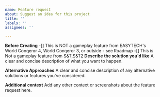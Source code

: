 ```yaml
---
name: Feature request
about: Suggest an idea for this project
title: ''
labels: ''
assignees: ''

---
```


**Before Creating**
-[] This is NOT a gameplay feature
from EASYTECH's World Conqeror 4,
World Conqeror 3, or outside -
see Roadmap
-[] This is Not a gameplay feature 
from S&T,S&T2
**Describe the solution you'd like**
A clear and concise description of what you want to happen.

**Alternative Approaches**
A clear and concise description of any alternative solutions or features you've considered.

**Additional context**
Add any other context or screenshots about the feature request here.
